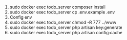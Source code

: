 1. sudo docker exec todo_server composer install
2. sudo docker exec todo_server cp .env.example .env
3. Config env
5. sudo docker exec todo_server chmod -R 777 ../www
7. sudo docker exec todo_server php artisan key:generate
9. sudo docker exec todo_server php artisan config:cache